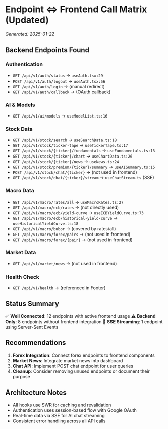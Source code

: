 # Endpoint ⇔ Frontend Call Matrix (Updated)
*Generated: 2025-01-22*

## Backend Endpoints Found

### Authentication
- `GET /api/v1/auth/status` → `useAuth.tsx:29`
- `POST /api/v1/auth/logout` → `useAuth.tsx:56`
- `GET /api/v1/auth/login` → (manual redirect)
- `GET /api/v1/auth/callback` → (OAuth callback)

### AI & Models
- `GET /api/v1/ai/models` → `useModelList.ts:16`

### Stock Data
- `GET /api/v1/stock/search` → `useSearchData.ts:18`
- `GET /api/v1/stock/ticker-tape` → `useTickerTape.ts:17`
- `GET /api/v1/stock/{ticker}/fundamentals` → `useFundamentals.ts:13`
- `GET /api/v1/stock/{ticker}/chart` → `useChartData.ts:26`
- `GET /api/v1/stock/{ticker}/news` → `useNews.ts:24`
- `GET /api/v1/stock/premium/{ticker}/summary` → `useAISummary.ts:15`
- `POST /api/v1/stock/chat/{ticker}` → (not used in frontend)
- `GET /api/v1/stock/chat/{ticker}/stream` → `useChatStream.ts` (SSE)

### Macro Data
- `GET /api/v1/macro/rates/all` → `useMacroRates.ts:27`
- `GET /api/v1/macro/ecb/rates` → (not directly used)
- `GET /api/v1/macro/ecb/yield-curve` → `useECBYieldCurve.ts:73`
- `GET /api/v1/macro/ecb/historical-yield-curve` → `useHistoricalYieldCurve.ts:18`
- `GET /api/v1/macro/bubor` → (covered by rates/all)
- `GET /api/v1/macro/forex/pairs` → (not used in frontend)
- `GET /api/v1/macro/forex/{pair}` → (not used in frontend)

### Market Data
- `GET /api/v1/market/news` → (not used in frontend)

### Health Check
- `GET /api/v1/health` → (referenced in Footer)

## Status Summary

✅ **Well Connected**: 12 endpoints with active frontend usage
⚠️ **Backend Only**: 8 endpoints without frontend integration
🔄 **SSE Streaming**: 1 endpoint using Server-Sent Events

## Recommendations

1. **Forex Integration**: Connect forex endpoints to frontend components
2. **Market News**: Integrate market news into dashboard
3. **Chat API**: Implement POST chat endpoint for user queries
4. **Cleanup**: Consider removing unused endpoints or document their purpose

## Architecture Notes

- All hooks use SWR for caching and revalidation
- Authentication uses session-based flow with Google OAuth
- Real-time data via SSE for AI chat streaming
- Consistent error handling across all API calls 